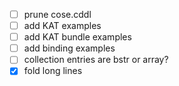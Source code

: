 * [ ] prune cose.cddl
* [ ] add KAT examples
* [ ] add KAT bundle examples
* [ ] add binding examples
* [ ] collection entries are bstr or array?
* [x] fold long lines

